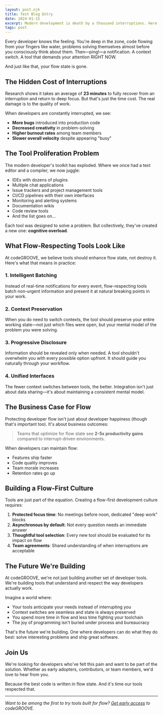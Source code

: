 ```yaml
---
layout: post.njk
title: Test Blog Entry
date: 2024-01-15
excerpt: Modern development is death by a thousand interruptions. Here's why protecting developer flow state should be the top priority for any tool.
tags: post
---
```


Every developer knows the feeling. You're deep in the zone, code flowing from your fingers like water, problems solving themselves almost before you consciously think about them. Then—ping!—a notification. A context switch. A tool that demands your attention RIGHT NOW.

And just like that, your flow state is gone.

<!-- excerpt -->

## The Hidden Cost of Interruptions

Research shows it takes an average of **23 minutes** to fully recover from an interruption and return to deep focus. But that's just the time cost. The real damage is to the quality of work.

When developers are constantly interrupted, we see:

- **More bugs** introduced into production code
- **Decreased creativity** in problem-solving
- **Higher burnout rates** among team members
- **Slower overall velocity** despite appearing "busy"

## The Tool Proliferation Problem

The modern developer's toolkit has exploded. Where we once had a text editor and a compiler, we now juggle:

- IDEs with dozens of plugins
- Multiple chat applications
- Issue trackers and project management tools
- CI/CD pipelines with their own interfaces
- Monitoring and alerting systems
- Documentation wikis
- Code review tools
- And the list goes on...

Each tool was designed to solve a problem. But collectively, they've created a new one: **cognitive overload**.

## What Flow-Respecting Tools Look Like

At codeGROOVE, we believe tools should enhance flow state, not destroy it. Here's what that means in practice:

### 1. Intelligent Batching

Instead of real-time notifications for every event, flow-respecting tools batch non-urgent information and present it at natural breaking points in your work.

### 2. Context Preservation

When you do need to switch contexts, the tool should preserve your entire working state—not just which files were open, but your mental model of the problem you were solving.

### 3. Progressive Disclosure

Information should be revealed only when needed. A tool shouldn't overwhelm you with every possible option upfront. It should guide you naturally through your workflow.

### 4. Unified Interfaces

The fewer context switches between tools, the better. Integration isn't just about data sharing—it's about maintaining a consistent mental model.

## The Business Case for Flow

Protecting developer flow isn't just about developer happiness (though that's important too). It's about business outcomes:

> Teams that optimize for flow state see **2-5x productivity gains** compared to interrupt-driven environments.

When developers can maintain flow:
- Features ship faster
- Code quality improves
- Team morale increases
- Retention rates go up

## Building a Flow-First Culture

Tools are just part of the equation. Creating a flow-first development culture requires:

1. **Protected focus time**: No meetings before noon, dedicated "deep work" blocks
2. **Asynchronous by default**: Not every question needs an immediate answer
3. **Thoughtful tool selection**: Every new tool should be evaluated for its impact on flow
4. **Team agreements**: Shared understanding of when interruptions are acceptable

## The Future We're Building

At codeGROOVE, we're not just building another set of developer tools. We're building tools that understand and respect the way developers actually work.

Imagine a world where:
- Your tools anticipate your needs instead of interrupting you
- Context switches are seamless and state is always preserved
- You spend more time in flow and less time fighting your toolchain
- The joy of programming isn't buried under process and bureaucracy

That's the future we're building. One where developers can do what they do best: solve interesting problems and ship great software.

## Join Us

We're looking for developers who've felt this pain and want to be part of the solution. Whether as early adopters, contributors, or team members, we'd love to hear from you.

Because the best code is written in flow state. And it's time our tools respected that.

---

*Want to be among the first to try tools built for flow? [Get early access](/contact/) to codeGROOVE.*